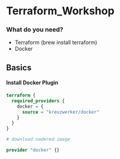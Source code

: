 # Terraform_Workshop

### What do you need?
- Terraform (brew install terraform)
- Docker 

## Basics

#### Install Docker Plugin

```terraform
terraform {
  required_providers {
    docker = {
      source = "kreuzwerker/docker"
    }
  }
}

# download nodered image

provider "docker" {}
```